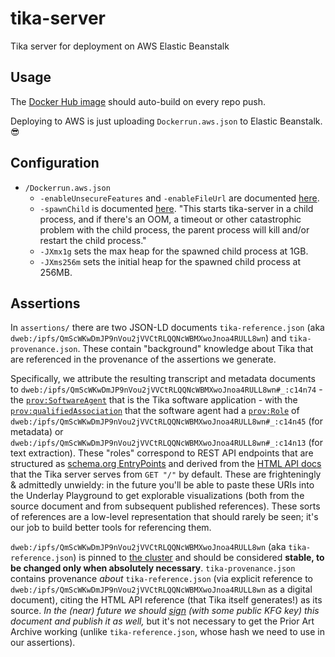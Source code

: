 # tika-server

Tika server for deployment on AWS Elastic Beanstalk

## Usage

The [Docker Hub image](https://cloud.docker.com/repository/registry-1.docker.io/joeltg/tika-server) should auto-build on every repo push.

Deploying to AWS is just uploading `Dockerrun.aws.json` to Elastic Beanstalk. 😎

## Configuration

- `/Dockerrun.aws.json`
  - `-enableUnsecureFeatures` and `-enableFileUrl` are documented [here](https://wiki.apache.org/tika/TikaJAXRS#Specifying_a_URL_Instead_of_Putting_Bytes).
  - `-spawnChild` is documented [here](https://wiki.apache.org/tika/TikaJAXRS#Making_Tika_Server_Robust_to_OOMs.2C_Infinite_Loops_and_Memory_Leaks). "This starts tika-server in a child process, and if there's an OOM, a timeout or other catastrophic problem with the child process, the parent process will kill and/or restart the child process."
  - `-JXmx1g` sets the max heap for the spawned child process at 1GB.
  - `-JXms256m` sets the initial heap for the spawned child process at 256MB.

## Assertions

In `assertions/` there are two JSON-LD documents `tika-reference.json` (aka `dweb:/ipfs/QmScWKwDmJP9nVou2jVVCtRLQQNcWBMXwoJnoa4RULL8wn`) and `tika-provenance.json`. These contain "background" knowledge about Tika that are referenced in the provenance of the assertions we generate.

Specifically, we attribute the resulting transcript and metadata documents to `dweb:/ipfs/QmScWKwDmJP9nVou2jVVCtRLQQNcWBMXwoJnoa4RULL8wn#_:c14n74` - the [`prov:SoftwareAgent`](https://www.w3.org/TR/prov-o/#SoftwareAgent) that is the Tika software application - with the [`prov:qualifiedAssociation`](https://www.w3.org/TR/prov-o/#qualifiedAssociation) that the software agent had a [`prov:Role`](https://www.w3.org/TR/prov-o/#Role) of `dweb:/ipfs/QmScWKwDmJP9nVou2jVVCtRLQQNcWBMXwoJnoa4RULL8wn#_:c14n45` (for metadata) or `dweb:/ipfs/QmScWKwDmJP9nVou2jVVCtRLQQNcWBMXwoJnoa4RULL8wn#_:c14n13` (for text extraction). These "roles" correspond to REST API endpoints that are structured as [schema.org EntryPoints](https://schema.org/EntryPoint) and derived from the [HTML API docs](https://gateway.underlay.store/ipfs/QmQofqmV8FHDpaEVVEwtnBv78pVirdswmcSD2oVZzeSokL) that the Tika server serves from `GET "/"` by default. These are frighteningly & admittedly unwieldy: in the future you'll be able to paste these URIs into the Underlay Playground to get explorable visualizations (both from the source document and from subsequent published references). These sorts of references are a low-level representation that should rarely be seen; it's our job to build better tools for referencing them.

`dweb:/ipfs/QmScWKwDmJP9nVou2jVVCtRLQQNcWBMXwoJnoa4RULL8wn` (aka `tika-reference.json`) is pinned to [the cluster](https://gateway.underlay.store/ipfs/QmScWKwDmJP9nVou2jVVCtRLQQNcWBMXwoJnoa4RULL8wn) and should be considered **stable, to be changed only when absolutely necessary**. `tika-provenance.json` contains provenance _about_ `tika-reference.json` (via explicit reference to `dweb:/ipfs/QmScWKwDmJP9nVou2jVVCtRLQQNcWBMXwoJnoa4RULL8wn` as a digital document), citing the HTML API reference (that Tika itself generates!) as its source. _In the (near) future we should [sign](https://web-payments.org/vocabs/security#LinkedDataSignature2015) (with some public KFG key) this document and publish it as well,_ but it's not necessary to get the Prior Art Archive working (unlike `tika-reference.json`, whose hash we need to use in our assertions).
